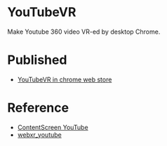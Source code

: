 # YouTubeVR
Make Youtube 360 video VR-ed by desktop Chrome. 

# Published
* [YouTubeVR in chrome web store](https://chrome.google.com/webstore/detail/youtubevr/gmknccjepdifpfalllpcffbmcpchhjln)

# Reference
* [ContentScreen YouTube](https://github.com/ds-hwang/contentscreen_youtube)
* [webxr_youtube](https://github.com/ds-hwang/webxr_youtube)
